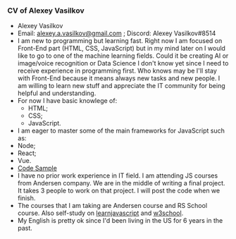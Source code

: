 ### CV of Alexey Vasilkov
* Alexey Vasilkov
* Email: alexey.a.vasilkov@gmail.com ; Discord: Alexey Vasilkov#8514
* I am new to programming but learning fast. Right now I am focused on Front-End part (HTML, CSS, JavaScript) but in my mind later on I would like to go to one of the machine learning fields. Could it be creating AI or image/voice recognition or Data Science I don't know yet since I need to receive experience in programming first. Who knows may be I'll stay with Front-End because it means always new tasks and new people. I am willing to learn new stuff and appreciate the IT community for being helpful and understanding.
* For now I have basic knowlege of:
  * HTML; 
  * CSS;
  * JavaScript.
* I am eager to master some of the main frameworks for JavaScript such as:
 * Node; 
 * React;
 * Vue.
* [Code Sample](https://github.com/Alexey-Vasilkov/my-JS-projects/blob/master/hw5_4day.js)
* I have no prior work experience in IT field. I am attending JS courses from Andersen company. We are in the middle of writing a final project. It takes 3 people to work on that project. I will post the code when we finish.
* The courses that I am taking are Andersen course and RS School course. Also self-study on [learnjavascript](https://learn.javascript.ru) and [w3school](https://www.w3schools.com).
* My English is pretty ok since I'd been living in the US for 6 years in the past.
